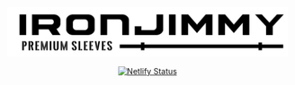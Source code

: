 <p align="center">
    <a href="https://ironjimmy.com">
        <img alt="Iron Jimmy Sleeves" src="/static/images/iron-jimmy-sleeves.png" width="500">
    </a>
</p>

<p align="center">
    <a href="https://app.netlify.com/sites/iron-jimmy/deploys">
        <img alt="Netlify Status" src="https://api.netlify.com/api/v1/badges/7b54d8d0-1c1e-4a26-82ac-725a9d99a1b7/deploy-status">
    </a>
</p>
